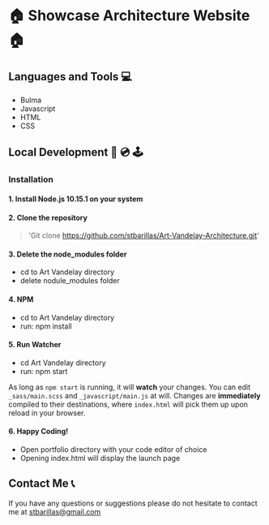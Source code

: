 # 🏠 Showcase Architecture Website 🏠

## Languages and Tools 💻
- Bulma
- Javascript
- HTML
- CSS

## Local Development 💾 💿 🕹
### Installation 
#### 1.	Install Node.js 10.15.1 on your system


#### 2.	Clone the repository 
> 'Git clone https://github.com/stbarillas/Art-Vandelay-Architecture.git'


#### 3. Delete the node_modules folder
- cd to Art Vandelay directory
- delete nodule_modules folder


#### 4. NPM
- cd to Art Vandelay directory
- run: npm install


#### 5. Run Watcher
- cd Art Vandelay directory
- run: npm start

As long as `npm start` is running, it will **watch** your changes. You can edit `_sass/main.scss` and `_javascript/main.js` at will. Changes are **immediately** compiled to their destinations, where `index.html` will pick them up upon reload in your browser.


#### 6. Happy Coding!
- Open portfolio directory with your code editor of choice
- Opening index.html will display the launch page


## Contact Me 📞
If you have any questions or suggestions please do not hesitate to contact me at stbarillas@gmail.com
